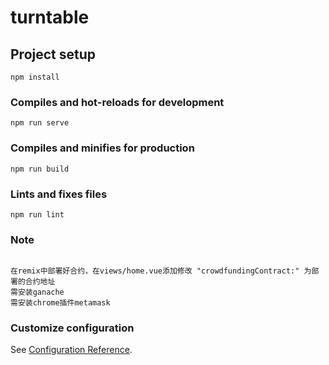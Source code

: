 # turntable

## Project setup
```
npm install
```

### Compiles and hot-reloads for development
```
npm run serve
```

### Compiles and minifies for production
```
npm run build
```

### Lints and fixes files
```
npm run lint
```
### Note
```

在remix中部署好合约，在views/home.vue添加修改 "crowdfundingContract:" 为部署的合约地址
需安装ganache 
需安装chrome插件metamask
```

### Customize configuration
See [Configuration Reference](https://cli.vuejs.org/config/).

